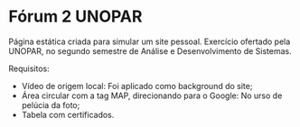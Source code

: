 # Fórum 2 UNOPAR
Página estática criada para simular um site pessoal. Exercício ofertado pela UNOPAR, no segundo semestre de Análise e Desenvolvimento de Sistemas.

Requisitos:
- Vídeo de origem local: Foi aplicado como background do site;
- Área circular com a tag MAP, direcionando para o Google: No urso de pelúcia da foto;
- Tabela com certificados.
